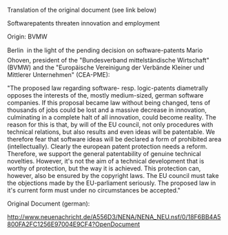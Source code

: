 Translation of the original document (see link below)

Softwarepatents threaten innovation and employment

Origin: BVMW

Berlin  in the light of the pending decision on software-patents Mario
Ohoven, president of the \"Bundesverband mittelständische Wirtschaft\"
(BVMW) and the \"Europäische Vereinigung der Verbände Kleiner und
Mittlerer Unternehmen\" (CEA-PME):

\"The proposed law regarding software- resp. logic-patents diametrally
opposes the interests of the, mostly medium-sized, german software
companies. If this proposal became law without being changed, tens of
thousands of jobs could be lost and a massive decrease in innovation,
culminating in a complete halt of all innovation, could become reality.
The reason for this is that, by will of the EU council, not only
procedures with technical relations, but also results and even ideas
will be patentable. We therefore fear that software ideas will be
declared a form of prohibited area (intellectually). Clearly the
european patent protection needs a reform. Therefore, we support the
general patentability of genuine technical novelties. However, it\'s not
the aim of a technical development that is worthy of protection, but the
way it is achieved. This protection can, however, also be ensured by the
copyright laws. The EU council must take the objections made by the
EU-parliament seriously. The proposed law in it\'s current form must
under no circumstances be accepted.\"

Original Document (german):

<http://www.neuenachricht.de/A556D3/NENA/NENA_NEU.nsf/0/18F6BB4A5800FA2FC1256E97004E9CF4?OpenDocument>
